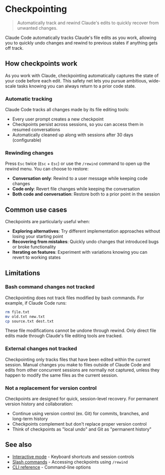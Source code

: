 # Checkpointing

> Automatically track and rewind Claude's edits to quickly recover from unwanted changes.

Claude Code automatically tracks Claude's file edits as you work, allowing you to quickly undo changes and rewind to previous states if anything gets off track.

## How checkpoints work

As you work with Claude, checkpointing automatically captures the state of your code before each edit. This safety net lets you pursue ambitious, wide-scale tasks knowing you can always return to a prior code state.

### Automatic tracking

Claude Code tracks all changes made by its file editing tools:

- Every user prompt creates a new checkpoint
- Checkpoints persist across sessions, so you can access them in resumed conversations
- Automatically cleaned up along with sessions after 30 days (configurable)

### Rewinding changes

Press `Esc` twice (`Esc` + `Esc`) or use the `/rewind` command to open up the rewind menu. You can choose to restore:

- **Conversation only**: Rewind to a user message while keeping code changes
- **Code only**: Revert file changes while keeping the conversation
- **Both code and conversation**: Restore both to a prior point in the session

## Common use cases

Checkpoints are particularly useful when:

- **Exploring alternatives**: Try different implementation approaches without losing your starting point
- **Recovering from mistakes**: Quickly undo changes that introduced bugs or broke functionality
- **Iterating on features**: Experiment with variations knowing you can revert to working states

## Limitations

### Bash command changes not tracked

Checkpointing does not track files modified by bash commands. For example, if Claude Code runs:

```bash theme={null}
rm file.txt
mv old.txt new.txt
cp source.txt dest.txt
```

These file modifications cannot be undone through rewind. Only direct file edits made through Claude's file editing tools are tracked.

### External changes not tracked

Checkpointing only tracks files that have been edited within the current session. Manual changes you make to files outside of Claude Code and edits from other concurrent sessions are normally not captured, unless they happen to modify the same files as the current session.

### Not a replacement for version control

Checkpoints are designed for quick, session-level recovery. For permanent version history and collaboration:

- Continue using version control (ex. Git) for commits, branches, and long-term history
- Checkpoints complement but don't replace proper version control
- Think of checkpoints as "local undo" and Git as "permanent history"

## See also

- [Interactive mode](/en/docs/claude-code/interactive-mode) - Keyboard shortcuts and session controls
- [Slash commands](/en/docs/claude-code/slash-commands) - Accessing checkpoints using `/rewind`
- [CLI reference](/en/docs/claude-code/cli-reference) - Command-line options
